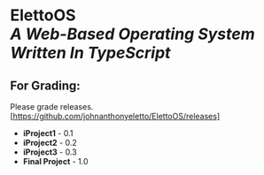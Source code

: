 # ElettoOS <br/> *A Web-Based Operating System Written In TypeScript*

## For Grading:
Please grade releases.
<br/>
[https://github.com/johnanthonyeletto/ElettoOS/releases]
<br/>
* **iProject1** - 0.1
* **iProject2** - 0.2
* **iProject3** - 0.3
* **Final Project** - 1.0
